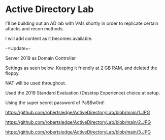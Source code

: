 # Active Directory Lab

I'll be building out an AD lab with VMs shortly in order to replicate certain attacks and recon methods.

I will add content as it becomes available.


-=Update=-

Server 2019 as Domain Controller

Settings as seen below. Keeping it friendly at 2 GB RAM, and deleted the floppy.

NAT will be used throughout.

Used the 2019 Standard Evaluation (Desktop Experience) choice at setup.

Using the super secret password of Pa$$w0rd!

https://github.com/robertsledge/ActiveDirectoryLab/blob/main/1.JPG

https://github.com/robertsledge/ActiveDirectoryLab/blob/main/2.JPG

https://github.com/robertsledge/ActiveDirectoryLab/blob/main/3.JPG

